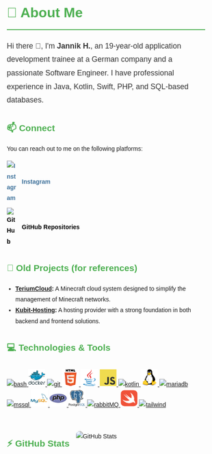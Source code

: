 <div style="font-family: Arial, sans-serif; line-height: 1.8; padding: 20px; max-width: 800px; margin: auto;">
  <h1 style="font-size: 2rem; color: #4CAF50; border-bottom: 2px solid #4CAF50; padding-bottom: 10px;">👋 About Me</h1>
  <p style="font-size: 1.1rem; color: #333;">
    Hi there 👋, I'm <strong>Jannik H.</strong>, an 19-year-old application development trainee at a German company and a passionate Software Engineer. I have professional experience in Java, Kotlin, Swift, PHP, and SQL-based databases.
  </p>

  <h2 style="color: #4CAF50; margin-top: 30px;">📫 Connect</h2>
  <p>
    You can reach out to me on the following platforms:
  </p>
  <ul style="list-style: none; padding-left: 0;">
    <li style="margin: 10px 0;">
      <a href="https://www.instagram.com/bozz.jannik/" style="text-decoration: none; color: #3f729b; font-weight: bold; display: flex; align-items: center;">
        <img src="https://upload.wikimedia.org/wikipedia/commons/thumb/a/a5/Instagram_icon.png/2048px-Instagram_icon.png" alt="Instagram" width="25" style="margin-right: 10px;">
        Instagram
      </a>
    </li>
    <li style="margin: 10px 0;">
      <a href="https://github.com/engineer-jannik?tab=repositories" style="text-decoration: none; color: #000; font-weight: bold; display: flex; align-items: center;">
        <img src="https://cdn.jsdelivr.net/gh/devicons/devicon/icons/github/github-original.svg" alt="GitHub" width="25" style="margin-right: 10px;">
        GitHub Repositories
      </a>
    </li>
  </ul>

  <h2 style="color: #4CAF50; margin-top: 30px;">🔭 Old Projects (for references)</h2>
  <ul style="padding-left: 20px;">
    <li><strong><a href="https://github.com/engineer-jannik/TeriumCloud">TeriumCloud</a>:</strong> A Minecraft cloud system designed to simplify the management of Minecraft networks.</li>
    <li><strong><a href="https://github.com/Kubit-Hosting">Kubit-Hosting</a>:</strong> A hosting provider with a strong foundation in both backend and frontend solutions.</li>
  </ul>

  <h2 style="color: #4CAF50; margin-top: 30px;">💻 Technologies & Tools</h2>
  <div style="display: flex; flex-wrap: wrap; gap: 15px;">
    <div style="text-align: center;">
      <p align="left"> <a href="https://www.gnu.org/software/bash/" target="_blank" rel="noreferrer"> <img src="https://www.vectorlogo.zone/logos/gnu_bash/gnu_bash-icon.svg" alt="bash" width="40" height="40"/> </a> <a href="https://www.docker.com/" target="_blank" rel="noreferrer"> <img src="https://raw.githubusercontent.com/devicons/devicon/master/icons/docker/docker-original-wordmark.svg" alt="docker" width="40" height="40"/> </a> <a href="https://git-scm.com/" target="_blank" rel="noreferrer"> <img src="https://www.vectorlogo.zone/logos/git-scm/git-scm-icon.svg" alt="git" width="40" height="40"/> </a> <a href="https://www.w3.org/html/" target="_blank" rel="noreferrer"> <img src="https://raw.githubusercontent.com/devicons/devicon/master/icons/html5/html5-original-wordmark.svg" alt="html5" width="40" height="40"/> </a> <a href="https://www.java.com" target="_blank" rel="noreferrer"> <img src="https://raw.githubusercontent.com/devicons/devicon/master/icons/java/java-original.svg" alt="java" width="40" height="40"/> </a> <a href="https://developer.mozilla.org/en-US/docs/Web/JavaScript" target="_blank" rel="noreferrer"> <img src="https://raw.githubusercontent.com/devicons/devicon/master/icons/javascript/javascript-original.svg" alt="javascript" width="40" height="40"/> </a> <a href="https://kotlinlang.org" target="_blank" rel="noreferrer"> <img src="https://www.vectorlogo.zone/logos/kotlinlang/kotlinlang-icon.svg" alt="kotlin" width="40" height="40"/> </a> <a href="https://www.linux.org/" target="_blank" rel="noreferrer"> <img src="https://raw.githubusercontent.com/devicons/devicon/master/icons/linux/linux-original.svg" alt="linux" width="40" height="40"/> </a> <a href="https://mariadb.org/" target="_blank" rel="noreferrer"> <img src="https://www.vectorlogo.zone/logos/mariadb/mariadb-icon.svg" alt="mariadb" width="40" height="40"/> </a> <a href="https://www.microsoft.com/en-us/sql-server" target="_blank" rel="noreferrer"> <img src="https://www.svgrepo.com/show/303229/microsoft-sql-server-logo.svg" alt="mssql" width="40" height="40"/> </a> <a href="https://www.mysql.com/" target="_blank" rel="noreferrer"> <img src="https://raw.githubusercontent.com/devicons/devicon/master/icons/mysql/mysql-original-wordmark.svg" alt="mysql" width="40" height="40"/> </a> <a href="https://www.php.net" target="_blank" rel="noreferrer"> <img src="https://raw.githubusercontent.com/devicons/devicon/master/icons/php/php-original.svg" alt="php" width="40" height="40"/> </a> <a href="https://www.postgresql.org" target="_blank" rel="noreferrer"> <img src="https://raw.githubusercontent.com/devicons/devicon/master/icons/postgresql/postgresql-original-wordmark.svg" alt="postgresql" width="40" height="40"/> </a> <a href="https://www.rabbitmq.com" target="_blank" rel="noreferrer"> <img src="https://www.vectorlogo.zone/logos/rabbitmq/rabbitmq-icon.svg" alt="rabbitMQ" width="40" height="40"/> </a> <a href="https://developer.apple.com/swift/" target="_blank" rel="noreferrer"> <img src="https://raw.githubusercontent.com/devicons/devicon/master/icons/swift/swift-original.svg" alt="swift" width="40" height="40"/> </a> <a href="https://tailwindcss.com/" target="_blank" rel="noreferrer"> <img src="https://www.vectorlogo.zone/logos/tailwindcss/tailwindcss-icon.svg" alt="tailwind" width="40" height="40"/> </a> </p>
  </div>
    
  <h2 style="color: #4CAF50; margin-top: 30px;">⚡ GitHub Stats</h2>
  <div style="margin: 20px 0;">
    <img src="https://github-readme-stats.anuraghazra1.vercel.app/api?username=engineer-jannik&include_all_commits=true&show_icons=true&theme=radical&count_private=true" alt="GitHub Stats" style="border-radius: 8px;">
  </div>
</div>
